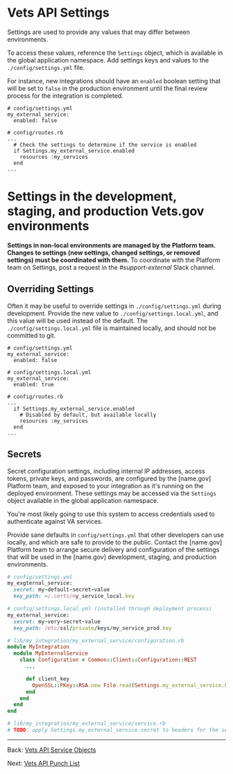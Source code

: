 # Vets API Settings

Settings are used to provide any values that may differ between
environments.

To access these values, reference the `Settings` object, which is available
in the global application namespace. Add settings keys and values to the
`./config/settings.yml` file.

For instance, new integrations should have an `enabled`
boolean setting that will be set to `false` in the production environment until
the final review process for the integration is completed.

```
# config/settings.yml
my_external_service:
  enabled: false

# config/routes.rb
...
  # Check the settings to determine if the service is enabled
  if Settings.my_external_service.enabled
    resources :my_services
  end
...
```

# Settings in the development, staging, and production Vets.gov environments

**Settings in non-local environments are managed by the Platform team. Changes to settings (new settings, changed settings, or removed settings) must be coordinated with them.** To coordinate with the Platform team on Settings, post a request in the *#support-external* Slack channel.

## Overriding Settings

Often it may be useful to override settings in `./config/settings.yml` during development. Provide the new value to `./config/settings.local.yml`, and this value will be used instead of the default. The `./config/settings.local.yml`
file is maintained locally, and should not be committed to git.

```
# config/settings.yml
my_external_service:
  enabled: false

# config/settings.local.yml
my_external_service:
  enabled: true

# config/routes.rb
...
  if Settings.my_external_service.enabled
    # Disabled by default, but available locally
    resources :my_services
  end
...
```

## Secrets

Secret configuration settings, including internal IP addresses, access tokens, private keys, and passwords, are configured by the [name.gov] Platform team, and exposed to your integration as it's running on the deployed environment. These settings may be accessed via the `Settings` object available in the global application namespace.

You're most likely going to use this system to access credentials used to authenticate against VA services.

Provide sane defaults in `config/settings.yml` that other developers can use locally, and which are safe to provide to the public. Contact the [name.gov] Platform team to arrange secure delivery and configuration of the settings that will be used in the [name.gov] development, staging, and production environments.

```ruby
# config/settings.yml
my_exgternal_service:
  secret: my-default-secret-value
  key_path: ~/.certs/my_service_local.key

# config/settings.local.yml (installed through deployment process)
my_external_service:
  secret: my-very-secret-value
  key_path: /etc/ssl/private/keys/my_service_prod.key

# lib/my_integration/my_external_service/configuration.rb
module MyIntegration
  module MyExternalService
    class Configuration < Common::Client::Configuration::REST
      ...

      def client_key
        OpenSSL::PKey::RSA.new File.read(Settings.my_external_service.key_path)
      end
    end
  end
end

# lib/my_integration/my_external_service/service.rb
# TODO: apply Settings.my_external_service.secret to headers for the service.  Would be awesome to have a way to do this in the service configuration, or at least in an easier to understand way.
```

<hr>

Back: [Vets API Service Objects](service-objects.md)

Next: [Vets API Punch List](vets-api-endpoint-punch-list.md)

